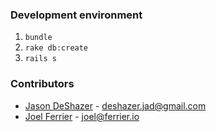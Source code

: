 ### Development environment

1. `bundle`
2. `rake db:create`
3. `rails s`

### Contributors

* [Jason DeShazer](https://github.com/deshazerj) - deshazer.jad@gmail.com
* [Joel Ferrier](https://github.com/joelferrier) - joel@ferrier.io
